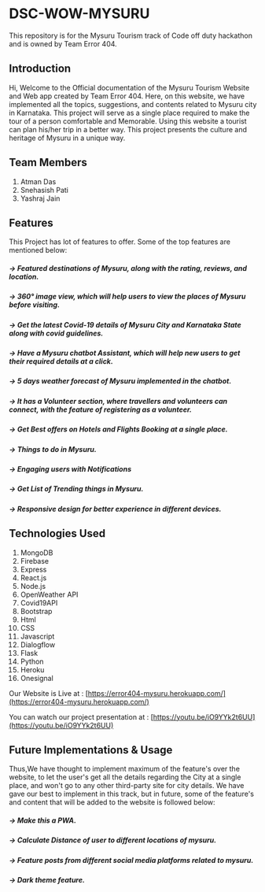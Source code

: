 # DSC-WOW-MYSURU

This repository is for the Mysuru Tourism track of Code off duty hackathon and is owned by Team Error 404.

## Introduction

Hi, Welcome to the Official documentation of the Mysuru Tourism Website and Web app created by Team Error 404. Here, on this website, we have implemented all the topics, suggestions, and contents related to Mysuru city in Karnataka. This project will serve as a single place required to make the tour of a person comfortable and Memorable. Using this website a tourist can plan his/her trip in a better way. This project presents the culture and heritage of Mysuru in a unique way.

## Team Members
1. Atman Das
2. Snehasish Pati
3. Yashraj Jain

## Features
This Project has lot of features to offer. Some of the top features are mentioned below:

##### -> Featured destinations of Mysuru, along with the rating, reviews, and location.
##### -> 360° image view, which will help users to view the places of Mysuru before visiting.
##### -> Get the latest Covid-19 details of Mysuru City and Karnataka State along with covid guidelines.
##### -> Have a Mysuru chatbot Assistant, which will help new users to get their required details at a click.
##### -> 5 days weather forecast of Mysuru implemented in the chatbot.
##### -> It has a Volunteer section, where travellers and volunteers can connect, with the feature of registering as a volunteer.
##### -> Get Best offers on Hotels and Flights Booking at a single place.
##### -> Things to do in Mysuru.
##### -> Engaging users with Notifications
##### -> Get List of Trending things in Mysuru.
##### -> Responsive design for better experience in different devices.


## Technologies Used

1.  MongoDB
2.  Firebase
3.  Express
4.  React.js
5.  Node.js
6.  OpenWeather API
7.  Covid19API
8.  Bootstrap
9.  Html
10. CSS
11. Javascript
12. Dialogflow
13. Flask
14. Python
15. Heroku
16. Onesignal

Our Website is Live at :
[https://error404-mysuru.herokuapp.com/](https://error404-mysuru.herokuapp.com/)

You can watch our project presentation at :
[https://youtu.be/iO9YYk2t6UU](https://youtu.be/iO9YYk2t6UU)

## Future Implementations & Usage

Thus,We have thought to implement maximum of the feature's over the website, to let the user's get all the details regarding the City at a single place, and won't go to any other third-party site for city details. We have gave our best to implement in this track, but in future, some of the feature's and content that will be added to the website is followed below:

##### -> Make this a PWA.
##### -> Calculate Distance of user to different locations of mysuru.
##### -> Feature posts from different social media platforms related to mysuru.
##### -> Dark theme feature.




